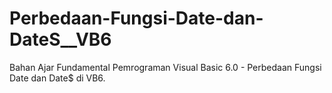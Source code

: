 # Perbedaan-Fungsi-Date-dan-DateS__VB6
Bahan Ajar Fundamental Pemrograman Visual Basic 6.0 - Perbedaan Fungsi Date dan Date$ di VB6.
